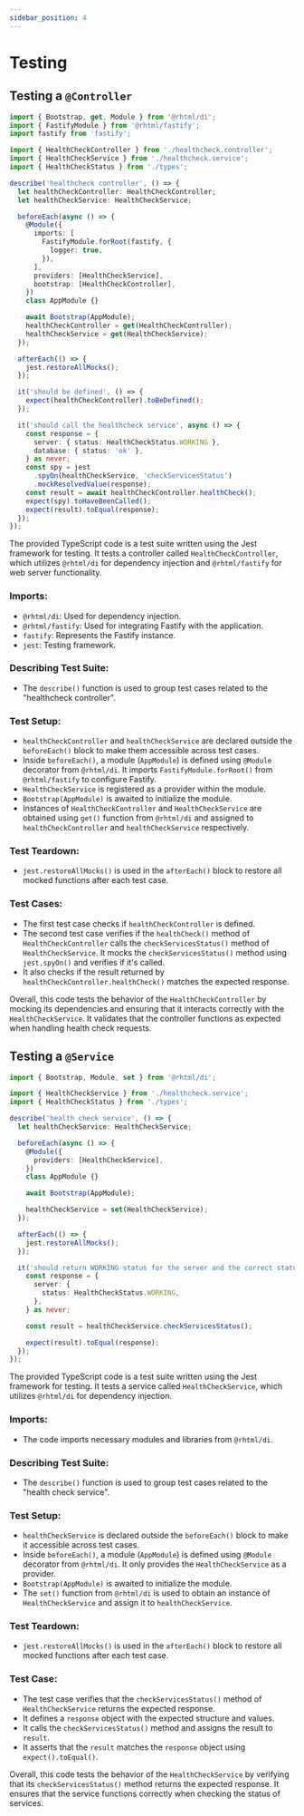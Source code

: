 ```yaml
---
sidebar_position: 4
---
```


# Testing

## Testing a `@Controller`

```typescript
import { Bootstrap, get, Module } from '@rhtml/di';
import { FastifyModule } from '@rhtml/fastify';
import fastify from 'fastify';

import { HealthCheckController } from './healthcheck.controller';
import { HealthCheckService } from './healthcheck.service';
import { HealthCheckStatus } from './types';

describe('healthcheck controller', () => {
  let healthCheckController: HealthCheckController;
  let healthCheckService: HealthCheckService;

  beforeEach(async () => {
    @Module({
      imports: [
        FastifyModule.forRoot(fastify, {
          logger: true,
        }),
      ],
      providers: [HealthCheckService],
      bootstrap: [HealthCheckController],
    })
    class AppModule {}

    await Bootstrap(AppModule);
    healthCheckController = get(HealthCheckController);
    healthCheckService = get(HealthCheckService);
  });

  afterEach(() => {
    jest.restoreAllMocks();
  });

  it('should be defined', () => {
    expect(healthCheckController).toBeDefined();
  });

  it('should call the healthcheck service', async () => {
    const response = {
      server: { status: HealthCheckStatus.WORKING },
      database: { status: 'ok' },
    } as never;
    const spy = jest
      .spyOn(healthCheckService, 'checkServicesStatus')
      .mockResolvedValue(response);
    const result = await healthCheckController.healthCheck();
    expect(spy).toHaveBeenCalled();
    expect(result).toEqual(response);
  });
});
```

The provided TypeScript code is a test suite written using the Jest framework for testing. It tests a controller called `HealthCheckController`, which utilizes `@rhtml/di` for dependency injection and `@rhtml/fastify` for web server functionality.

### Imports:

- `@rhtml/di`: Used for dependency injection.
- `@rhtml/fastify`: Used for integrating Fastify with the application.
- `fastify`: Represents the Fastify instance.
- `jest`: Testing framework.

### Describing Test Suite:

- The `describe()` function is used to group test cases related to the "healthcheck controller".

### Test Setup:

- `healthCheckController` and `healthCheckService` are declared outside the `beforeEach()` block to make them accessible across test cases.
- Inside `beforeEach()`, a module (`AppModule`) is defined using `@Module` decorator from `@rhtml/di`. It imports `FastifyModule.forRoot()` from `@rhtml/fastify` to configure Fastify.
- `HealthCheckService` is registered as a provider within the module.
- `Bootstrap(AppModule)` is awaited to initialize the module.
- Instances of `HealthCheckController` and `HealthCheckService` are obtained using `get()` function from `@rhtml/di` and assigned to `healthCheckController` and `healthCheckService` respectively.

### Test Teardown:

- `jest.restoreAllMocks()` is used in the `afterEach()` block to restore all mocked functions after each test case.

### Test Cases:

- The first test case checks if `healthCheckController` is defined.
- The second test case verifies if the `healthCheck()` method of `HealthCheckController` calls the `checkServicesStatus()` method of `HealthCheckService`. It mocks the `checkServicesStatus()` method using `jest.spyOn()` and verifies if it's called.
- It also checks if the result returned by `healthCheckController.healthCheck()` matches the expected response.

Overall, this code tests the behavior of the `HealthCheckController` by mocking its dependencies and ensuring that it interacts correctly with the `HealthCheckService`. It validates that the controller functions as expected when handling health check requests.

## Testing a `@Service`

```typescript
import { Bootstrap, Module, set } from '@rhtml/di';

import { HealthCheckService } from './healthcheck.service';
import { HealthCheckStatus } from './types';

describe('health check service', () => {
  let healthCheckService: HealthCheckService;

  beforeEach(async () => {
    @Module({
      providers: [HealthCheckService],
    })
    class AppModule {}

    await Bootstrap(AppModule);

    healthCheckService = set(HealthCheckService);
  });

  afterEach(() => {
    jest.restoreAllMocks();
  });

  it('should return WORKING status for the server and the correct status for the database', () => {
    const response = {
      server: {
        status: HealthCheckStatus.WORKING,
      },
    } as never;

    const result = healthCheckService.checkServicesStatus();

    expect(result).toEqual(response);
  });
});
```

The provided TypeScript code is a test suite written using the Jest framework for testing. It tests a service called `HealthCheckService`, which utilizes `@rhtml/di` for dependency injection.

### Imports:

- The code imports necessary modules and libraries from `@rhtml/di`.

### Describing Test Suite:

- The `describe()` function is used to group test cases related to the "health check service".

### Test Setup:

- `healthCheckService` is declared outside the `beforeEach()` block to make it accessible across test cases.
- Inside `beforeEach()`, a module (`AppModule`) is defined using `@Module` decorator from `@rhtml/di`. It only provides the `HealthCheckService` as a provider.
- `Bootstrap(AppModule)` is awaited to initialize the module.
- The `set()` function from `@rhtml/di` is used to obtain an instance of `HealthCheckService` and assign it to `healthCheckService`.

### Test Teardown:

- `jest.restoreAllMocks()` is used in the `afterEach()` block to restore all mocked functions after each test case.

### Test Case:

- The test case verifies that the `checkServicesStatus()` method of `HealthCheckService` returns the expected response.
- It defines a `response` object with the expected structure and values.
- It calls the `checkServicesStatus()` method and assigns the result to `result`.
- It asserts that the `result` matches the `response` object using `expect().toEqual()`.

Overall, this code tests the behavior of the `HealthCheckService` by verifying that its `checkServicesStatus()` method returns the expected response. It ensures that the service functions correctly when checking the status of services.
